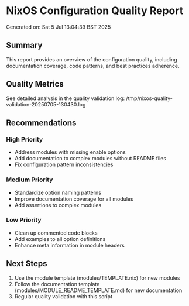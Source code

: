 # NixOS Configuration Quality Report

Generated on: Sat  5 Jul 13:04:39 BST 2025

## Summary

This report provides an overview of the configuration quality, including documentation coverage, code patterns, and best practices adherence.

## Quality Metrics

See detailed analysis in the quality validation log: /tmp/nixos-quality-validation-20250705-130430.log

## Recommendations

### High Priority
- Address modules with missing enable options
- Add documentation to complex modules without README files
- Fix configuration pattern inconsistencies

### Medium Priority  
- Standardize option naming patterns
- Improve documentation coverage for all modules
- Add assertions to complex modules

### Low Priority
- Clean up commented code blocks
- Add examples to all option definitions
- Enhance meta information in module headers

## Next Steps

1. Use the module template (modules/TEMPLATE.nix) for new modules
2. Follow the documentation template (modules/MODULE_README_TEMPLATE.md) for new documentation
3. Regular quality validation with this script

